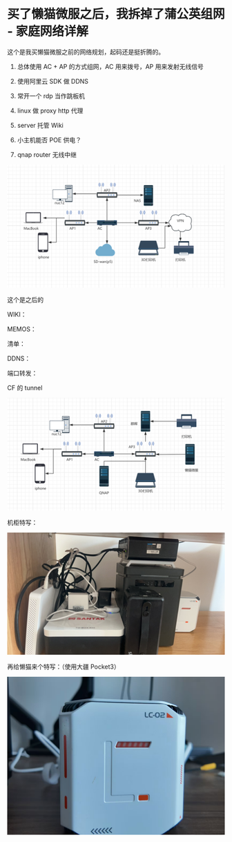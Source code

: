# 买了懒猫微服之后，我拆掉了蒲公英组网 - 家庭网络详解

这个是我买懒猫微服之前的网络规划，起码还是挺折腾的。

1. 总体使用 AC + AP 的方式组网，AC 用来拨号，AP 用来发射无线信号

2. 使用阿里云 SDK 做 DDNS

3. 常开一个 rdp 当作跳板机

4. linux 做 proxy http 代理

5. server 托管 Wiki

6. 小主机能否 POE 供电？

7. qnap router 无线中继

![637cfccd0aea30a5c6cadacc99960cf8](https://raw.githubusercontent.com/cloudsmithy/picgo-imh/master/637cfccd0aea30a5c6cadacc99960cf8.png)

这个是之后的

WIKI：

MEMOS：

清单：

DDNS：

端口转发：

CF 的 tunnel

![634ca0c376746c3d5f0f57a8472fb8af](https://raw.githubusercontent.com/cloudsmithy/picgo-imh/master/634ca0c376746c3d5f0f57a8472fb8af.png)

机柜特写：

![IMG_5547](https://raw.githubusercontent.com/cloudsmithy/picgo-imh/master/IMG_5547.JPG)

再给懒猫来个特写：（使用大疆 Pocket3）

![image-20250716204741187](https://raw.githubusercontent.com/cloudsmithy/picgo-imh/master/image-20250716204741187.png)

